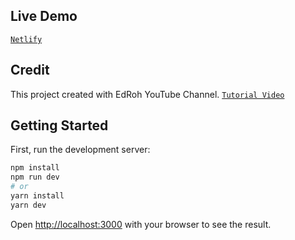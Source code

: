 ## Live Demo

[`Netlify`](https://adylshay-admin-dashboard.netlify.app/)

## Credit

This project created with EdRoh YouTube Channel. [`Tutorial Video`](https://www.youtube.com/watch?v=wYpCWwD1oz0)

## Getting Started

First, run the development server:

```bash
npm install
npm run dev
# or
yarn install
yarn dev
```

Open [http://localhost:3000](http://localhost:3000) with your browser to see the result.
